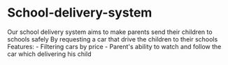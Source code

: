 # School-delivery-system
Our school delivery system aims to make parents send their children to schools safely By requesting a car that drive the children to their schools Features: - Filtering cars by price - Parent's ability to watch and follow the car which delivering his child
